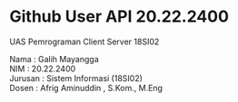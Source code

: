 # Github User API 20.22.2400

UAS Pemrograman Client Server 18SI02

Nama    : Galih Mayangga <br/>
NIM     : 20.22.2400 <br/>
Jurusan : Sistem Informasi (18SI02) <br/>
Dosen   : Afrig Aminuddin , S.Kom., M.Eng
 
